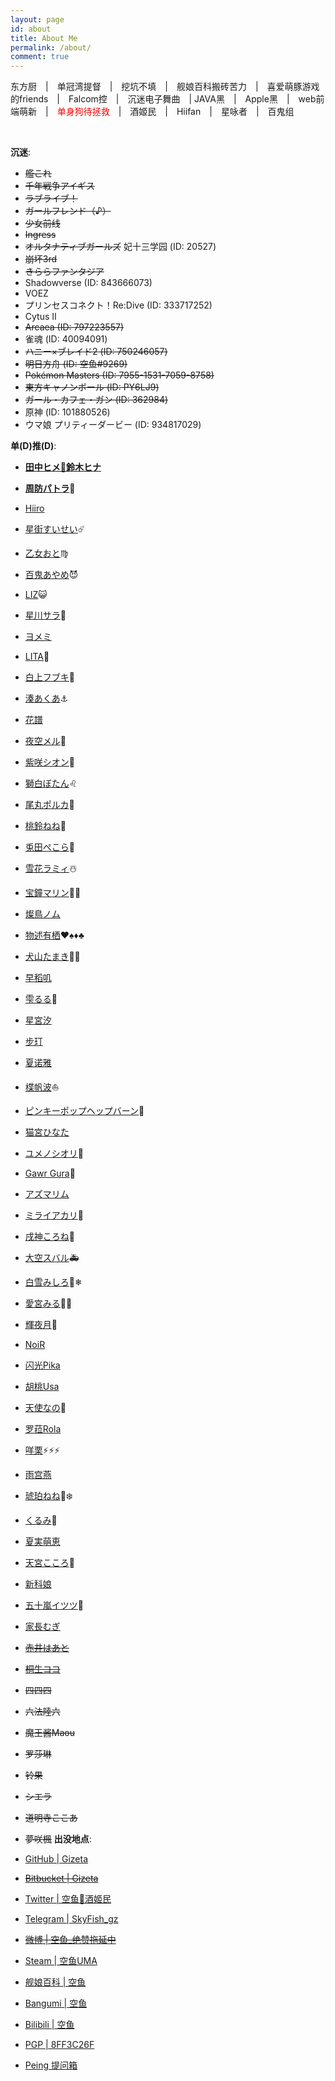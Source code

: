 ```yaml
---
layout: page
id: about
title: About Me
permalink: /about/
comment: true
---
```

东方厨　\|　单冠湾提督　\|　挖坑不填　\|　舰娘百科搬砖苦力　\|　喜爱萌豚游戏的friends　\|　Falcom控　\|　沉迷电子舞曲　\| JAVA黑　\|　Apple黑　\|　web前端萌新　\|　<font color="red">单身狗待拯救</font>　\|　酒姬民　\|　Hiifan　\|　星咏者　\|　百鬼组

<br>

__沉迷__:

* ~~艦これ~~
* ~~千年戦争アイギス~~
* ~~ラブライブ！~~
* ~~ガールフレンド（♪）~~
* ~~少女前线~~
* ~~Ingress~~
* ~~オルタナティブガールズ~~ 妃十三学园 (ID: 20527)
* ~~崩坏3rd~~
* ~~きららファンタジア~~
* Shadowverse (ID: 843666073)
* VOEZ
* プリンセスコネクト！Re:Dive (ID: 333717252)
* Cytus Ⅱ
* ~~Arcaea (ID: 797223557)~~
* 雀魂 (ID: 40094091)
* ~~ハニー×ブレイド2 (ID: 750246057)~~
* ~~明日方舟 (ID: 空鱼#9269)~~
* ~~Pokémon Masters (ID: 7955-1531-7059-8758)~~
* ~~東方キャノンボール (ID: PY6LJ9)~~
* ~~ガール・カフェ・ガン (ID: 362984)~~
* 原神 (ID: 101880526)
* ウマ娘 プリティーダービー (ID: 934817029)

<p id="dd"><strong>单(D)推(D)</strong>:</p>

* **[田中ヒメ🥕鈴木ヒナ](https://www.youtube.com/channel/UCFv2z4iM5vHrS8bZPq4fHQQ)**
* **[周防パトラ](https://www.youtube.com/channel/UCeLzT-7b2PBcunJplmWtoDg)🦀**
* [Hiiro](https://space.bilibili.com/508963009)
* [星街すいせい](https://www.youtube.com/channel/UC5CwaMl1eIgY8h02uZw7u8A)☄️
* [乙女おと](https://www.youtube.com/channel/UCvEX2UICvFAa_T6pqizC20g)♍
* [百鬼あやめ](https://www.youtube.com/channel/UC7fk0CB07ly8oSl0aqKkqFg)😈
* [LIZ](https://www.youtube.com/channel/UCRMpIxnySp7Fy5SbZ8dBv2w)😺
* [星川サラ](https://www.youtube.com/channel/UC9V3Y3_uzU5e-usObb6IE1w)🌟
* [ヨメミ](https://www.youtube.com/channel/UCy5lOmEQoivK5XK7QCaRKug)
* [LITA](https://www.youtube.com/channel/UCwuS0uY-Z2Gr_5OV2oFybFA)🐶
* [白上フブキ](https://www.youtube.com/channel/UCdn5BQ06XqgXoAxIhbqw5Rg)🌽
* [湊あくあ](https://www.youtube.com/channel/UC1opHUrw8rvnsadT-iGp7Cg)⚓️
* [花譜](https://www.youtube.com/channel/UCQ1U65-CQdIoZ2_NA4Z4F7A)
* [夜空メル](https://www.youtube.com/channel/UCD8HOxPs4Xvsm8H0ZxXGiBw)🌟
* [紫咲シオン](https://www.youtube.com/channel/UCXTpFs_3PqI41qX2d9tL2Rw)🌙
* [獅白ぼたん](https://www.youtube.com/channel/UCUKD-uaobj9jiqB-VXt71mA)♌
* [尾丸ポルカ](https://www.youtube.com/channel/UCK9V2B22uJYu3N7eR_BT9QA)🎪
* [桃鈴ねね](https://www.youtube.com/channel/UCAWSyEs_Io8MtpY3m-zqILA)🥟
* [兎田ぺこら](https://www.youtube.com/channel/UC1DCedRgGHBdm81E1llLhOQ)👯
* [雪花ラミィ](https://www.youtube.com/channel/UCFKOVgVbGmX65RxO3EtH3iw)☃️
* [宝鐘マリン](https://www.youtube.com/channel/UCCzUftO8KOVkV4wQG1vkUvg)🏴‍☠️
* [燦鳥ノム](https://www.youtube.com/channel/UCwRKt_raV3N5KZgxcFyC1vw)
* [物述有栖](https://www.youtube.com/channel/UCt0clH12Xk1-Ej5PXKGfdPA)♥️♠️♦️♣️
* [犬山たまき](https://www.youtube.com/channel/UC8NZiqKx6fsDT3AVcMiVFyA)🐶💙
* [早稻叽](https://space.bilibili.com/1950658/)
* [雫るる](https://space.bilibili.com/387636363/)🍕
* [星宮汐](https://space.bilibili.com/402417817/)
* [步玎](https://space.bilibili.com/416622817/)
* [夏诺雅](https://space.bilibili.com/1612112/)
* [楪帆波](https://www.youtube.com/channel/UCqXvL55GYHtRZhBS03LVGnQ)⛵️
* [ピンキーポップヘップバーン](https://www.youtube.com/channel/UC1pR2ig6NhndhvicEgclNdA)🍿
* [猫宮ひなた](https://www.youtube.com/channel/UCevD0wKzJFpfIkvHOiQsfLQ)
* [ユメノシオリ](https://www.youtube.com/channel/UCH0ObmokE-zUOeihkKwWySA)🍄
* [Gawr Gura](https://www.youtube.com/channel/UCoSrY_IQQVpmIRZ9Xf-y93g)🔱
* [アズマリム](https://www.youtube.com/channel/UCARI2g7r-PHaxrIcAYsMfmA)
* [ミライアカリ](https://www.youtube.com/channel/UCMYtONm441rBogWK_xPH9HA)🦋
* [戌神ころね](https://www.youtube.com/channel/UChAnqc_AY5_I3Px5dig3X1Q)🥐
* [大空スバル](https://www.youtube.com/channel/UCvzGlP9oQwU--Y0r9id_jnA)🚑
* [白雪みしろ](https://www.youtube.com/channel/UCC0i9nECi4Gz7TU63xZwodg)🐶❄
* [愛宮みる](https://www.youtube.com/channel/UCJCzy0Fyrm0UhIrGQ7tHpjg)🍼💖
* [輝夜月](https://www.youtube.com/channel/UCQYADFw7xEJ9oZSM5ZbqyBw)🍤
* [NoiR](https://www.youtube.com/channel/UC-3piUPtXhIu-KAdEs7fT8A)
* [闪光Pika](https://space.bilibili.com/652240042/)
* [胡桃Usa](https://space.bilibili.com/12497617/)
* [天使なの](https://www.youtube.com/channel/UCxBmyZNQDFJVr9-ZE7hAYfA)💙
* [罗菈Rola](https://space.bilibili.com/2052064438/)
* [咩栗](https://space.bilibili.com/745493)⚡⚡⚡
* [雨宫燕](https://space.bilibili.com/1791514/)
* [琥珀ねね](https://www.youtube.com/channel/UC3uoOH4N2F4T9FyAGDwM6Ow)🍼❄️
* [くるみ](https://www.youtube.com/channel/UCBJFtEEDnCpz8koPH-nLWUA)🐶
* [夏実萌恵](https://www.youtube.com/channel/UCBePKUYNhoMcjBi-BRmjarQ)
* [天宮こころ](https://www.youtube.com/channel/UCkIimWZ9gBJRamKF0rmPU8w)🎐
* [新科娘](https://space.bilibili.com/451066708/)
* [五十嵐イツツ](https://www.youtube.com/channel/UCNAhQXaNtzBes7hIcmD7k_g)🌸
* [家長むぎ](https://www.youtube.com/channel/UC_GCs6GARLxEHxy1w40d6VQ)
* ~~[赤井はあと](https://www.youtube.com/channel/UC1CfXB_kRs3C-zaeTG3oGyg)~~
* ~~[桐生ココ](https://www.youtube.com/channel/UCS9uQI-jC3DE0L4IpXyvr6w)~~
* ~~四四四~~
* ~~六法陸六~~
* ~~魔王酱Maou~~
* ~~罗莎琳~~
* ~~铃果~~
* ~~シエラ~~
* ~~道明寺ここあ~~
* ~~夢咲楓~~
__出没地点__:

* [GitHub \| Gizeta](https://github.com/Gizeta)
* ~~[Bitbucket \| Gizeta](https://bitbucket.org/Gizeta_sf/)~~
* [Twitter \| 空鱼🥕酒姬民](https://twitter.com/Gizeta_sf)
* [Telegram \| SkyFish_gz](https://t.me/SkyFish_gz)
* ~~[微博 \| 空鱼_绝赞拖延中](http://weibo.com/gizeta)~~
* [Steam \| 空鱼UMA](http://steamcommunity.com/id/gizeta/)
* [舰娘百科 \| 空鱼](https://zh.kcwiki.moe/wiki/User:%E7%A9%BA%E9%B1%BC)
* [Bangumi \| 空鱼](http://bgm.tv/user/gizeta)
* [Bilibili \| 空鱼](http://space.bilibili.com/31625/#!/index)
* [PGP \| 8FF3C26F](http://keys.gnupg.net/pks/lookup?search=0x2AD041B88FF3C26F&fingerprint=on&op=index)
* [Peing 提问箱](https://peing.net/zh-CN/gizeta_sf)

<script>
  if (location.search === '?himehina') {
    document.querySelectorAll('#dd + ul li ~ li').forEach(function(e) {
      e.classList.add('hidden');
    });
  }
</script>
